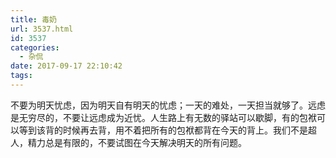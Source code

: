 ```yaml
---
title: 毒奶
url: 3537.html
id: 3537
categories:
  - 杂侃
date: 2017-09-17 22:10:42
tags:
---
```


不要为明天忧虑，因为明天自有明天的忧虑；一天的难处，一天担当就够了。远虑是无穷尽的，不要让远虑成为近忧。人生路上有无数的驿站可以歇脚，有的包袱可以等到该背的时候再去背，用不着把所有的包袱都背在今天的背上。我们不是超人，精力总是有限的，不要试图在今天解决明天的所有问题。